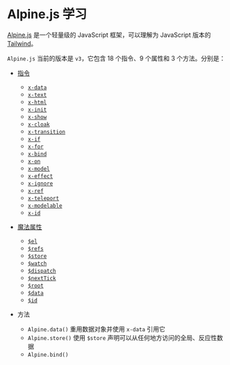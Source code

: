 # Alpine.js 学习

[Alpine.js](https://alpinejs.dev/) 是一个轻量级的 JavaScript 框架，可以理解为 JavaScript 版本的 [Tailwind](https://tailwindcss.com/)。

`Alpine.js` 当前的版本是 `v3`，它包含 18 个指令、9 个属性和 3 个方法。分别是：

- [指令](./guide/directives/index.md)
  - [`x-data`](./guide/directives/x-data.md)
  - [`x-text`](./guide/directives/x-text.md)
  - [`x-html`](./guide/directives/x-html.md)
  - [`x-init`](./guide/directives/x-init.md)
  - [`x-show`](./guide/directives/x-show.md)
  - [`x-cloak`](./guide/directives/x-cloak.md)
  - [`x-transition`](./guide/directives/x-transition.md)
  - [`x-if`](./guide/directives/x-if.md)
  - [`x-for`](./guide/directives/x-for.md)
  - [`x-bind`](./guide/directives/x-bind.md)
  - [`x-on`](./guide/directives/x-on.md)
  - [`x-model`](./guide/directives/x-model.md)
  - [`x-effect`](./guide/directives/x-effect.md)
  - [`x-ignore`](./guide/directives/x-ignore.md)
  - [`x-ref`](./guide/directives/x-ref.md)
  - [`x-teleport`](./guide/directives/x-teleport.md)
  - [`x-modelable`](./guide/directives/x-modelable.md)
  - [`x-id`](./guide/directives/x-id.md)

- [魔法属性](./guide/magics/index.md)
  - [`$el`](./guide/magics/el.md)
  - [`$refs`](./guide/magics/refs.md)
  - [`$store`](./guide/magics/store.md)
  - [`$watch`](./guide/magics/watch.md)
  - [`$dispatch`](./guide/magics/dispatch.md)
  - [`$nextTick`](./guide/magics/nextTick.md)
  - [`$root`](./guide/magics/root.md)
  - [`$data`](./guide/magics/data.md)
  - [`$id`](./guide/magics/id.md)

- 方法
  - `Alpine.data()` 重用数据对象并使用 `x-data` 引用它
  - `Alpine.store()` 使用 `$store` 声明可以从任何地方访问的全局、反应性数据
  - `Alpine.bind()`